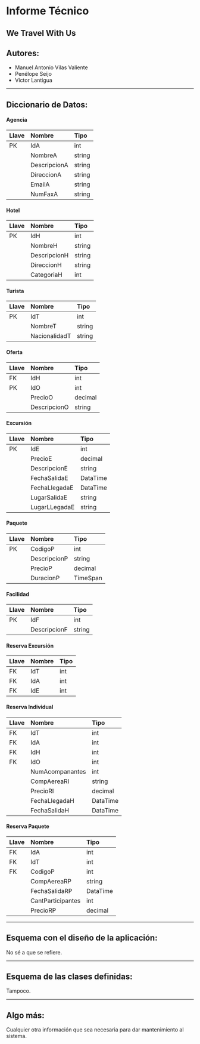 # Informe Técnico

## We Travel With Us


## Autores:

- Manuel Antonio Vilas Valiente
- Penélope Seijo
- Víctor Lantigua

------

## Diccionario de Datos:

#### Agencia

| Llave | Nombre | Tipo |
| :---- | :----- | :--- |
| PK |   IdA     |  int    |
|       |  NombreA      |  string  |
|       | DescripcionA | string |
| | DireccionA | string |
| | EmailA | string |
| | NumFaxA | string |

#### Hotel

| Llave | Nombre       | Tipo   |
| :---- | :----------- | :----- |
| PK    | IdH          | int    |
|       | NombreH      | string |
|       | DescripcionH | string |
|       | DireccionH   | string |
|       | CategoriaH   | int    |

#### Turista

| Llave | Nombre        | Tipo   |
| :---- | :------------ | :----- |
| PK    | IdT           | int    |
|       | NombreT       | string |
|       | NacionalidadT | string |

#### Oferta

| Llave | Nombre       | Tipo    |
| :---- | :----------- | :------ |
| FK    | IdH          | int     |
| PK    | IdO          | int     |
|       | PrecioO      | decimal |
|       | DescripcionO | string  |


#### Excursión

| Llave | Nombre        | Tipo     |
| :---- | :------------ | :------- |
| PK    | IdE           | int      |
|       | PrecioE       | decimal  |
|       | DescripcionE  | string   |
|       | FechaSalidaE  | DataTime |
|       | FechaLlegadaE | DataTime |
|       | LugarSalidaE  | string   |
|       | LugarLLegadaE | string   |

#### Paquete

| Llave | Nombre       | Tipo     |
| :---- | :----------- | :------- |
| PK    | CodigoP      | int      |
|       | DescripcionP | string   |
|       | PrecioP      | decimal  |
|       | DuracionP    | TimeSpan |

#### Facilidad
| Llave | Nombre       | Tipo   |
| :---- | :----------- | :----- |
| PK    | IdF          | int    |
|       | DescripcionF | string |

#### Reserva Excursión
| Llave | Nombre | Tipo |
| :---- | :----- | :--- |
| FK    | IdT    | int  |
| FK    | IdA    | int  |
| FK    | IdE    | int  |

#### Reserva Individual
| Llave | Nombre          | Tipo     |
| :---- | :-------------- | :------- |
| FK    | IdT             | int      |
| FK    | IdA             | int      |
| FK    | IdH             | int      |
| FK    | IdO             | int      |
|       | NumAcompanantes | int      |
|       | CompAereaRI     | string   |
|       | PrecioRI        | decimal  |
|       | FechaLlegadaH   | DataTime |
|       | FechaSalidaH    | DataTime |

#### Reserva Paquete
| Llave | Nombre            | Tipo     |
| :---- | :---------------- | :------- |
| FK    | IdA               | int      |
| FK    | IdT               | int      |
| FK    | CodigoP           | int      |
|       | CompAereaRP       | string   |
|       | FechaSalidaRP     | DataTime |
|       | CantParticipantes | int      |
|       | PrecioRP          | decimal  |

------

## Esquema con el diseño de la aplicación:

No sé a que se refiere.

------

## Esquema de las clases definidas:

Tampoco.

------

## Algo más:

Cualquier otra información que sea necesaria para dar mantenimiento al sistema.